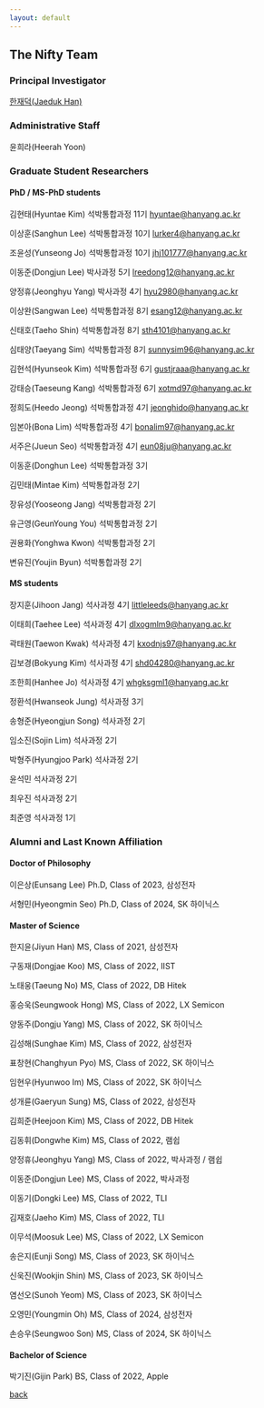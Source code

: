 ```yaml
---
layout: default
---
```


## The Nifty Team

### Principal Investigator
[한재덕(Jaeduk Han)](./people/1_jaedukhan.html)


### Administrative Staff

윤희라(Heerah Yoon)


### Graduate Student Researchers

#### PhD / MS-PhD students

김현태(Hyuntae Kim) 석박통합과정 11기 hyuntae@hanyang.ac.kr

이상훈(Sanghun Lee) 석박통합과정 10기 lurker4@hanyang.ac.kr

조윤성(Yunseong Jo) 석박통합과정 10기 jhj101777@hanyang.ac.kr

이동준(Dongjun Lee) 박사과정 5기 lreedong12@hanyang.ac.kr

양정휴(Jeonghyu Yang) 박사과정 4기 hyu2980@hanyang.ac.kr

이상완(Sangwan Lee) 석박통합과정 8기 esang12@hanyang.ac.kr

신태호(Taeho Shin) 석박통합과정 8기 sth4101@hanyang.ac.kr

심태양(Taeyang Sim) 석박통합과정 8기 sunnysim96@hanyang.ac.kr

김현석(Hyunseok Kim) 석박통합과정 6기 gustjraaa@hanyang.ac.kr

강태승(Taeseung Kang) 석박통합과정 6기 xotmd97@hanyang.ac.kr

정희도(Heedo Jeong) 석박통합과정 4기 jeonghido@hanyang.ac.kr

임본아(Bona Lim) 석박통합과정 4기 bonalim97@hanyang.ac.kr

서주은(Jueun Seo) 석박통합과정 4기 eun08ju@hanyang.ac.kr

이동훈(Donghun Lee) 석박통합과정 3기

김민태(Mintae Kim) 석박통합과정 2기

장유성(Yooseong Jang) 석박통합과정 2기

유근영(GeunYoung You) 석박통합과정 2기

권용화(Yonghwa Kwon) 석박통합과정 2기

변유진(Youjin Byun) 석박통합과정 2기

#### MS students

장지훈(Jihoon Jang) 석사과정 4기 littleleeds@hanyang.ac.kr

이태희(Taehee Lee) 석사과정 4기 dlxogmlm9@hanyang.ac.kr

곽태원(Taewon Kwak) 석사과정 4기 kxodnjs97@hanyang.ac.kr

김보경(Bokyung Kim) 석사과정 4기 shd04280@hanyang.ac.kr

조한희(Hanhee Jo) 석사과정 4기 whgksgml1@hanyang.ac.kr

정환석(Hwanseok Jung) 석사과정 3기

송형준(Hyeongjun Song) 석사과정 2기

임소진(Sojin Lim) 석사과정 2기

박형주(Hyungjoo Park) 석사과정 2기

윤석민 석사과정 2기

최우진 석사과정 2기

최준영 석사과정 1기

### Alumni and Last Known Affiliation

#### Doctor of Philosophy

이은상(Eunsang Lee) Ph.D, Class of 2023, 삼성전자

서형민(Hyeongmin Seo) Ph.D, Class of 2024, SK 하이닉스

#### Master of Science

한지윤(Jiyun Han) MS, Class of 2021, 삼성전자

구동재(Dongjae Koo) MS, Class of 2022, IIST

노태웅(Taeung No) MS, Class of 2022, DB Hitek

홍승욱(Seungwook Hong) MS, Class of 2022, LX Semicon

양동주(Dongju Yang) MS, Class of 2022, SK 하이닉스

김성해(Sunghae Kim) MS, Class of 2022, 삼성전자

표창현(Changhyun Pyo) MS, Class of 2022, SK 하이닉스

임현우(Hyunwoo Im) MS, Class of 2022, SK 하이닉스

성개륜(Gaeryun Sung) MS, Class of 2022, 삼성전자

김희준(Heejoon Kim) MS, Class of 2022, DB Hitek

김동휘(Dongwhe Kim) MS, Class of 2022, 램쉽

양정휴(Jeonghyu Yang) MS, Class of 2022, 박사과정 / 램쉽

이동준(Dongjun Lee) MS, Class of 2022, 박사과정

이동기(Dongki Lee) MS, Class of 2022, TLI

김재호(Jaeho Kim) MS, Class of 2022, TLI

이무석(Moosuk Lee) MS, Class of 2022, LX Semicon

송은지(Eunji Song) MS, Class of 2023, SK 하이닉스

신욱진(Wookjin Shin) MS, Class of 2023, SK 하이닉스

염선오(Sunoh Yeom) MS, Class of 2023, SK 하이닉스

오영민(Youngmin Oh) MS, Class of 2024, 삼성전자

손승우(Seungwoo Son) MS, Class of 2024, SK 하이닉스

#### Bachelor of Science

박기진(Gijin Park) BS, Class of 2022, Apple

[back](./)
